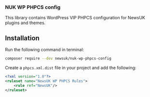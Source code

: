 ### NUK WP PHPCS config

This library contains WordPress VIP PHPCS configuration for NewsUK plugins and themes.

## Installation

Run the following command in terminal:
```bash
composer require --dev newsuk/nuk-wp-phpcs-config
```

Create a `phpcs.xml.dist` file in your project and add the following:
```xml
<?xml version="1.0"?>
<ruleset name="NewsUK WP PHPCS Rules">
	<rule ref="NewsUK"/>
</ruleset>
```
